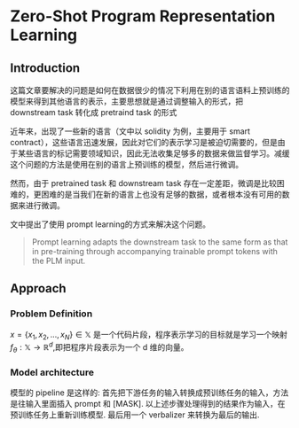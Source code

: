 # Zero-Shot Program Representation Learning

## Introduction

这篇文章要解决的问题是如何在数据很少的情况下利用在别的语言语料上预训练的模型来得到其他语言的表示，主要思想就是通过调整输入的形式，把 downstream task 转化成 pretraind task 的形式

近年来，出现了一些新的语言（文中以 solidity 为例，主要用于 smart contract），这些语言迅速发展，因此对它们的表示学习是被迫切需要的，但是由于某些语言的标记需要领域知识，因此无法收集足够多的数据来做监督学习。减缓这个问题的方法是使用在别的语言上预训练的模型，然后进行微调。

然而，由于 pretrained task 和 downstream task 存在一定差距，微调是比较困难的，更困难的是当我们在新的语言上也没有足够的数据，或者根本没有可用的数据来进行微调。

文中提出了使用 prompt learning的方式来解决这个问题。

> Prompt learning adapts the downstream task to the same form as that in pre-training through accompanying trainable prompt tokens with the PLM input.

## Approach

### Problem Definition

$x = \lbrace x_1, x_2, ..., x_N\rbrace \in \mathbb{X}$ 是一个代码片段，程序表示学习的目标就是学习一个映射 $f_\theta:\mathbb{X}\to \mathbb{R}^d$,即把程序片段表示为一个 d 维的向量。

### Model architecture

模型的 pipeline 是这样的: 首先把下游任务的输入转换成预训练任务的输入，方法是往输入里面插入 prompt 和 [MASK]. 以上述步骤处理得到的结果作为输入，在预训练任务上重新训练模型. 最后用一个 verbalizer 来转换为最后的输出.

